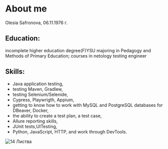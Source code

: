 # About me
Olesia Safronova, 06.11.1976 г.
## Education: 
incomplete higher education degree(F)YSU majoring in Pedagogy and Methods of Primary Education;
courses in netology testing engineer

## Skills:
- Java application testing,
- testing Maven, Gradlew,
- testing Selenium/Selenide,
- Cypress, Playwrigth, Appium,
- getting to know how to work with MySQL and PostgreSQL databases for DBeaver, Docker,
- the ability to create a test plan, a test case,
- Allure reporting skills,
- JUnit tests,UITesting,
- Python, JavaScript, HTTP, and work through DevTools.

![14  Листва](https://github.com/LessiaSa/Portfolio/assets/160625034/f61f692c-7cc9-41a8-b8af-a92b96f3d85d)
